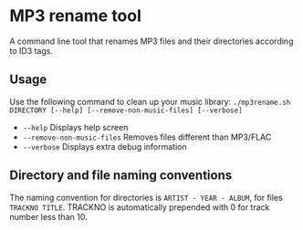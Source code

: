 # MP3 rename tool

A command line tool that renames MP3 files and their directories according to ID3 tags.

## Usage
Use the following command to clean up your music library:
`./mp3rename.sh DIRECTORY [--help] [--remove-non-music-files] [--verbose]`

 * `--help`                        Displays help screen
 * `--remove-non-music-files`      Removes files different than MP3/FLAC
 * `--verbose`                     Displays extra debug information

## Directory and file naming conventions

The naming convention for directories is `ARTIST - YEAR - ALBUM`, for files `TRACKNO TITLE`. TRACKNO is automatically prepended with 0 for track number less than 10.
